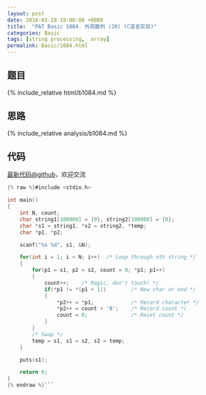 ```yaml
---
layout: post
date: 2018-03-28 19:00:00 +0800
title:  "PAT Basic 1084. 外观数列 (20) (C语言实现)"
categories: Basic
tags: [string processing,  array]
permalink: Basic/1084.html
---
```


## 题目

{% include_relative html/b1084.md %}

## 思路

{% include_relative analysis/b1084.md %}
## 代码

[最新代码@github](https://github.com/OliverLew/PAT/blob/master/PATBasic/1084.c)，欢迎交流
```c
{% raw %}#include <stdio.h>

int main()
{
    int N, count;
    char string1[100000] = {0}, string2[100000] = {0};
    char *s1 = string1, *s2 = string2, *temp;
    char *p1, *p2;

    scanf("%s %d", s1, &N);

    for(int i = 1; i < N; i++)  /* Loop through nth string */
    {
        for(p1 = s1, p2 = s2, count = 0; *p1; p1++)
        {
            count++;    /* Magic, don't touch! */
            if(*p1 != *(p1 + 1))        /* New char or end */
            {
                *p2++ = *p1;            /* Record character */
                *p2++ = count + '0';    /* Record count */
                count = 0;              /* Reset count */
            }
        }
        /* Swap */
        temp = s1, s1 = s2, s2 = temp;
    }

    puts(s1);

    return 0;
}
{% endraw %}```